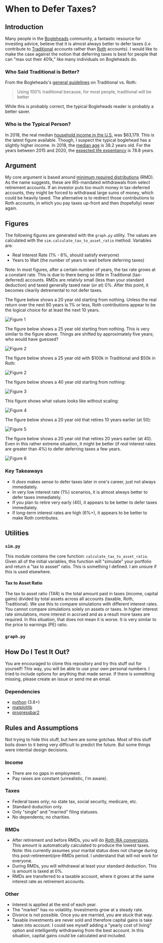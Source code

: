 # When to Defer Taxes?

## Introduction

Many people in the [Bogleheads](https://www.bogleheads.org) community, a
fantastic resource for investing advice, believe that it is almost always better
to defer taxes (_i.e._ contribute to
[Traditional](https://www.bogleheads.org/wiki/Traditional_IRA) accounts rather
than [Roth](https://www.bogleheads.org/wiki/Roth_IRA) accounts). I would like to
make the case against the notion that deferring taxes is best for people that
can "max out their 401k," like many individuals on Bogleheads do.

### Who Said Traditional is Better?

From the Bogleheads's [general
guidelines](https://www.bogleheads.org/wiki/Traditional_versus_Roth#General_guidelines)
on Traditional vs. Roth:

> Using 100% traditional because, for most people, traditional will be better

While this is probably correct, the typical Bogleheads reader is probably a
better saver.

### Who is the Typical Person?

In 2018, the real median [household income in the
U.S.](https://en.wikipedia.org/wiki/Household_income_in_the_United_States) was
$63,179. This is the latest figure available. Though, I suspect the typical
boglehead has a slightly higher income. In 2018, the [median
age](https://en.wikipedia.org/wiki/Demographics_of_the_United_States#Median_age_of_the_population)
is 38.2 years old. For the years between 2015 and 2020, the [expected life
expentancy](https://en.wikipedia.org/wiki/Demographics_of_the_United_States#Vital_statistics_2)
is 78.8 years.

## Argument

My core argument is based around [minimum required
distributions](https://www.bogleheads.org/wiki/Required_Minimum_Distribution)
(RMD). As the name suggests, these are IRS-mandated withdrawals from select
retirement accounts. If an investor puts too much money in tax-deferred
accounts, they might be forced to withdrawal large sums of money, which could be
heavily taxed. The alternative is to redirect those contributions to Roth
accounts, in which you pay taxes up-front and then (hopefully) never again.

## Figures

The following figures are generated with the `graph.py` utility. The values are
calculated with the `sim.calculate_tax_to_asset_ratio` method. Variables are:

* Real Interest Rate (1% - 6%, should satisfy everyone)
* Years to Wait (the number of years to wait before deferring taxes)

Note: In most figures, after a certain number of years, the tax rate grows at a
constant rate. This is due to there being so little in Traditional
(tax-deferred) accounts. RMDs are relativly small (less than your standard
deduction) and taxed generally taxed near (or at) 0%. After this point, it
becomes clearily detremental to not defer taxes.

The figure below shows a 20 year old starting from nothing. Unless the real
return over the next 80 years is 1% or less, Roth contributions appear to be the
logical choice for at least the next 10 years.

![Figure 1](https://github.com/6a74/finance/blob/master/figures/Figure_20.png?raw=true)

The figure below shows a 25 year old starting from nothing. This is very similar
to the figure above. Things are shifted by approximately five years; who would
have guessed?

![Figure 2](https://github.com/6a74/finance/blob/master/figures/Figure_25.png?raw=true)

The figure below shows a 25 year old with \$100k in Traditional and \$50k in Roth:

![Figure 2](https://github.com/6a74/finance/blob/master/figures/Figure_25_with_assets.png?raw=true)

The figure below shows a 40 year old starting from nothing:

![Figure 3](https://github.com/6a74/finance/blob/master/figures/Figure_40.png?raw=true)

This figure shows what values looks like without scaling:

![Figure 4](https://github.com/6a74/finance/blob/master/figures/Figure_20_noscale.png?raw=true)

The figure below shows a 20 year old that retires 10 years earlier (at 50):

![Figure 5](https://github.com/6a74/finance/blob/master/figures/Figure_20_retire_at_50.png?raw=true)

The figure below shows a 20 year old that retires 20 years earlier (at 40). Even
in this rather extreme situation, it might be better (if _real_ interest rates
are greater than 4%) to defer deferring taxes a few years.

![Figure 6](https://github.com/6a74/finance/blob/master/figures/Figure_20_retire_at_40.png?raw=true)

### Key Takeaways

* It _does_ makes sense to defer taxes later in one's career, just not always
  immediately.
* In very low interest rate (1%) scenarios, it is almost always better to defer
  taxes immediately.
* If you plan to retire very early (40), it appears to be better to defer
  taxes immediately.
* If long-term interest rates are high (6%+), it appears to be better to
  make Roth contributes.

## Utilities

### `sim.py`

This module contains the core function: `calculate_tax_to_asset_ratio`. Given
all of the initial variables, this function will "simulate" your portfolio and
return a "tax to assset" ratio. This is something I defined. I am unsure if this
is used elsewhere.

#### Tax to Asset Ratio

The tax to asset ratio (TAR) is the total amount paid in taxes (income, capital
gains) divided by total assets across all accounts (taxable, Roth, Traditional).
We use this to compare simulations with different interest rates. You cannot
compare simulations solely on assets or taxes. In higher interest rate
simulations, more interest in accrued and as a result more taxes are required.
In this situation, that does not mean it is worse. It is very similar to the
price to earnings (PE) ratio.

### `graph.py`

## How Do I Test It Out?

You are encouraged to clone this repository and try this stuff out for yourself!
This way, you will be able to use your own personal numbers. I tried to include
options for anything that made sense. If there is something missing, please
create an issue or send me an email.

### Dependencies

* [python](https://docs.python.org/3/whatsnew/3.8.html) (3.8+)
* [matplotlib](https://matplotlib.org)
* [progressbar2](https://pypi.org/project/progressbar2/)

## Rules and Assumptions

Not trying to hide this stuff, but here are some gotchas. Most of this stuff
boils down to it being very difficult to predict the future. But some things
were intential design decisions.

### Income

* There are no gaps in employment.
* Pay raises are constant (unrealistic, I'm aware).

### Taxes

* Federal taxes only; no state tax, social security, medicare, etc.
* Standard duduction only.
* Only "single" and "married" filing statuses.
* No dependents; no charities.

### RMDs

* After retirement and before RMDs, you will do [Roth IRA
  conversions](https://www.bogleheads.org/wiki/Roth_IRA_conversion). This amount
  is automatically calculated to produce the lowest taxes. Note: this currently
  assumes your marital status does not change during this
  post-retirement/pre-RMDs period. I understand that will not work for everyone.
* During RMDs, you will withdrawal at least your standard deduction. This is
  amount is taxed at 0%.
* RMDs are transferred to a taxable account, where it grows at the same interest
  rate as retirement accounts.

### Other

* Interest is applied at the end of each year.
* The "market" has no volatility. Investments grow at a steady rate.
* Divorce is not possible. Once you are married, you are stuck that way.
* Taxable investments are never sold and therefore capital gains is take taken
  into account. I could see myself adding a "yearly cost of living" option and
  intelligently withdrawing from the best account. In this situation, capital
  gains could be calculated and included.
